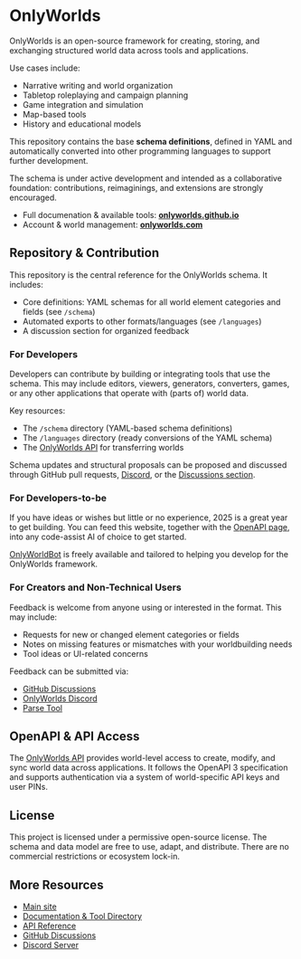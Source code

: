# OnlyWorlds

OnlyWorlds is an open-source framework for creating, storing, and exchanging structured world data across tools and applications.  

Use cases include:
- Narrative writing and world organization
- Tabletop roleplaying and campaign planning
- Game integration and simulation
- Map-based tools
- History and educational models

This repository contains the base **schema definitions**, defined in YAML and automatically converted into other programming languages to support further development.

The schema is under active development and intended as a collaborative foundation: contributions, reimaginings, and extensions are strongly encouraged.
 
- Full documenation & available tools: **[onlyworlds.github.io](https://onlyworlds.github.io)**
- Account & world management: **[onlyworlds.com](https://onlyworlds.com)**

## Repository & Contribution

This repository is the central reference for the OnlyWorlds schema. It includes:
- Core definitions: YAML schemas for all world element categories and fields (see `/schema`)
- Automated exports to other formats/languages (see `/languages`)
- A discussion section for organized feedback
 
### For Developers

Developers can contribute by building or integrating tools that use the schema. This may include editors, viewers, generators, converters, games, or any other applications that operate with (parts of) world data.

Key resources:
- The `/schema` directory (YAML-based schema definitions)
- The `/languages` directory (ready conversions of the YAML schema)
- The [OnlyWorlds API](https://onlyworlds.com/api/docs) for transferring worlds

Schema updates and structural proposals can be proposed and discussed through GitHub pull requests, [Discord](https://discord.gg/twCjqvVBwb), or the [Discussions section](https://github.com/OnlyWorlds/OnlyWorlds/discussions).

### For Developers-to-be

If you have ideas or wishes but little or no experience, 2025 is a great year to get building. You can feed this website, together with the [OpenAPI page](https://onlyworlds.com/api/docs), into any code-assist AI of choice to get started. 

[OnlyWorldBot](https://chatgpt.com/g/g-dydgDFnOz-onlyworldbot) is freely available and tailored to helping you develop for the OnlyWorlds framework.

### For Creators and Non-Technical Users

Feedback is welcome from anyone using or interested in the format. This may include:
- Requests for new or changed element categories or fields 
- Notes on missing features or mismatches with your worldbuilding needs
- Tool ideas or UI-related concerns

Feedback can be submitted via:
- [GitHub Discussions](https://github.com/OnlyWorlds/OnlyWorlds/discussions)
- [OnlyWorlds Discord](https://discord.gg/twCjqvVBwb)
- [Parse Tool](https://onlyworlds.com/parse_tool/)

## OpenAPI & API Access

The [OnlyWorlds API](https://onlyworlds.com/api/docs) provides world-level access to create, modify, and sync world data across applications. It follows the OpenAPI 3 specification and supports authentication via a system of world-specific API keys and user PINs. 

## License

This project is licensed under a permissive open-source license. The schema and data model are free to use, adapt, and distribute. There are no commercial restrictions or ecosystem lock-in.

## More Resources

- [Main site](https://onlyworlds.com)
- [Documentation & Tool Directory](https://onlyworlds.github.io)
- [API Reference](https://onlyworlds.com/api/docs)
- [GitHub Discussions](https://github.com/OnlyWorlds/OnlyWorlds/discussions)
- [Discord Server](https://discord.gg/twCjqvVBwb)
